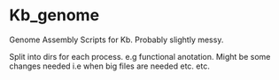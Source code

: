 # Kb_genome
Genome Assembly Scripts for Kb.  Probably slightly messy.  



Split into dirs for each process.  e.g functional anotation. Might be some changes needed i.e when big files are needed etc. etc.  
